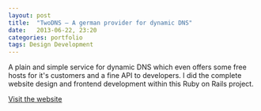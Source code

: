 ```yaml
---
layout: post
title:  "TwoDNS – A german provider for dynamic DNS"
date:   2013-06-22, 23:20
categories: portfolio
tags: Design Development
---
```


A plain and simple service for dynamic DNS which even offers some free hosts for it's customers and a fine API to developers. I did the complete website design and frontend development within this Ruby on Rails project.

[Visit the website](http://twodns.de)
